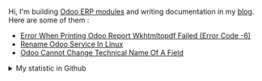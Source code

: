 Hi, I'm building [Odoo ERP modules](https://apps.odoo.com/apps/browse?repo_maintainer_id=276647) and writing documentation in my [blog](https://blog.altela.net). Here are some of them :
<!-- BLOG-POST-LIST:START -->
- [Error When Printing Odoo Report Wkhtmltopdf Failed &lpar;Error Code -6&rpar;](https://blog.altela.net/2023/01/error-when-printing-odoo-report.html)
- [Rename Odoo Service In Linux](https://blog.altela.net/2023/01/rename-odoo-service-in-linux.html)
- [Odoo Cannot Change Technical Name Of A Field](https://blog.altela.net/2023/01/odoo-cannot-change-technical-name-of.html)
<!-- BLOG-POST-LIST:END -->


<details>
    <summary>My statistic in Github</summary>
<div>

<img height="154" src="https://github-readme-stats.vercel.app/api?username=altela&count_private=true&theme=github_dark&hide_border=true&show_icons=true&include_all_commits=true&hide_rank=false&custom_title=Activity%20On%20GitHub" />
  
<img height="154" src="https://github-readme-stats.vercel.app/api/top-langs/?username=altela&layout=compact&theme=github_dark&&langs_count=10&hide_border=true&custom_title=Repository's%20Composition%20Languages" />
</div>
    
<!--START_SECTION:waka-->

```text
Python             14 hrs 46 mins  ██████████████▓░░░░░░░░░░   58.18 %
XML                4 hrs 51 mins   ████▓░░░░░░░░░░░░░░░░░░░░   19.16 %
SCSS               2 hrs 18 mins   ██▒░░░░░░░░░░░░░░░░░░░░░░   09.12 %
CSS                1 hr 15 mins    █▒░░░░░░░░░░░░░░░░░░░░░░░   04.97 %
HTML               47 mins         ▓░░░░░░░░░░░░░░░░░░░░░░░░   03.10 %
textmate           34 mins         ▓░░░░░░░░░░░░░░░░░░░░░░░░   02.25 %
```

<!--END_SECTION:waka-->

</details>

<!-- Waka documentation : https://medium.com/@JakenH/show-off-your-coding-stats-on-your-github-profile-using-wakatime-ce3ceb1063b5 -->
